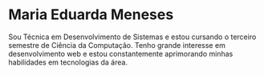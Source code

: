 # Maria Eduarda Meneses

Sou Técnica em Desenvolvimento de Sistemas e estou cursando o terceiro semestre de Ciência da Computação. Tenho grande interesse em desenvolvimento web e estou constantemente aprimorando minhas habilidades em tecnologias da área.

